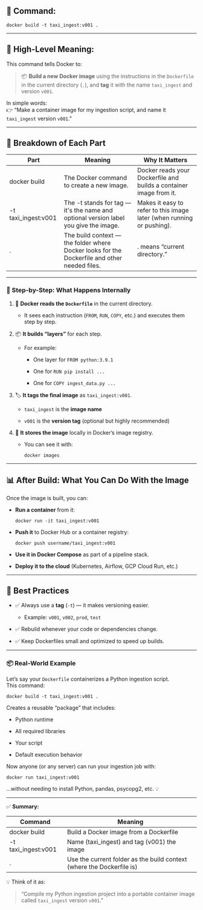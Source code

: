 ## 🐳 Command:

`docker build -t taxi_ingest:v001 .`

* * *

## 🧠 High-Level Meaning:

This command tells Docker to:

> 📦 **Build a new Docker image** using the instructions in the `Dockerfile` in the current directory (`.`), and **tag** it with the name `taxi_ingest` and version `v001`.

In simple words:  
👉 “Make a container image for my ingestion script, and name it `taxi_ingest` version `v001`.”

* * *

## 🔎 Breakdown of Each Part

| Part | Meaning | Why It Matters |
| --- | --- | --- |
| docker build | The Docker command to create a new image. | Docker reads your Dockerfile and builds a container image from it. |
| -t taxi_ingest:v001 | The -t stands for tag — it's the name and optional version label you give the image. | Makes it easy to refer to this image later (when running or pushing). |
| . | The build context — the folder where Docker looks for the Dockerfile and other needed files. | . means “current directory.” |

* * *

### 📂 Step-by-Step: What Happens Internally

1.  🧠 **Docker reads the `Dockerfile`** in the current directory.
    
    *   It sees each instruction (`FROM`, `RUN`, `COPY`, etc.) and executes them step by step.
        
2.  📦 **It builds “layers”** for each step.
    
    *   For example:
        
        *   One layer for `FROM python:3.9.1`
            
        *   One for `RUN pip install ...`
            
        *   One for `COPY ingest_data.py ...`
            
3.  🏷️ **It tags the final image** as `taxi_ingest:v001`.
    
    *   `taxi_ingest` is the **image name**
        
    *   `v001` is the **version tag** (optional but highly recommended)
        
4.  📁 **It stores the image** locally in Docker’s image registry.
    
    *   You can see it with:
        
        `docker images`
        

* * *

## 📊 After Build: What You Can Do With the Image

Once the image is built, you can:

*   **Run a container** from it:
    
    `docker run -it taxi_ingest:v001`
    
*   **Push it** to Docker Hub or a container registry:
    
    `docker push username/taxi_ingest:v001`
    
*   **Use it in Docker Compose** as part of a pipeline stack.
    
*   **Deploy it to the cloud** (Kubernetes, Airflow, GCP Cloud Run, etc.)
    

* * *

## 🧰 Best Practices

*   ✅ Always use a **tag** (`-t`) — it makes versioning easier.
    
    *   Example: `v001`, `v002`, `prod`, `test`
        
*   ✅ Rebuild whenever your code or dependencies change.
    
*   ✅ Keep Dockerfiles small and optimized to speed up builds.
    

* * *

### 📦 Real-World Example

Let’s say your `Dockerfile` containerizes a Python ingestion script.  
This command:

`docker build -t taxi_ingest:v001 .`

Creates a reusable “package” that includes:

*   Python runtime
    
*   All required libraries
    
*   Your script
    
*   Default execution behavior
    

Now anyone (or any server) can run your ingestion job with:

`docker run taxi_ingest:v001`

…without needing to install Python, pandas, psycopg2, etc. 💡

* * *

✅ **Summary:**

| Command | Meaning |
| --- | --- |
| docker build | Build a Docker image from a Dockerfile |
| -t taxi_ingest:v001 | Name (taxi_ingest) and tag (v001) the image |
| . | Use the current folder as the build context (where the Dockerfile is) |

💡 Think of it as:

> “Compile my Python ingestion project into a portable container image called `taxi_ingest` version `v001`.”
